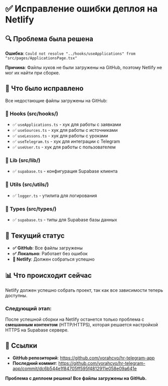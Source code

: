 # ✅ Исправление ошибки деплоя на Netlify

## 🔍 Проблема была решена

**Ошибка**: `Could not resolve "../hooks/useApplications" from "src/pages/ApplicationsPage.tsx"`

**Причина**: Файлы хуков не были загружены на GitHub, поэтому Netlify не мог их найти при сборке.

## 🚀 Что было исправлено

Все недостающие файлы загружены на GitHub:

### 📁 Hooks (src/hooks/)
- ✅ `useApplications.ts` - хук для работы с заявками
- ✅ `useSources.ts` - хук для работы с источниками  
- ✅ `useLessons.ts` - хук для работы с уроками
- ✅ `useTelegram.ts` - хук для интеграции с Telegram
- ✅ `useUser.ts` - хук для работы с пользователем

### 📁 Lib (src/lib/)
- ✅ `supabase.ts` - конфигурация Supabase клиента

### 📁 Utils (src/utils/)
- ✅ `logger.ts` - утилита для логирования

### 📁 Types (src/types/)
- ✅ `supabase.ts` - типы для Supabase базы данных

## 🎯 Текущий статус

- **✅ GitHub**: Все файлы загружены
- **✅ Локально**: Работает без ошибок
- **🔄 Netlify**: Должен собраться успешно

## 📊 Что происходит сейчас

Netlify должен успешно собрать проект, так как все зависимости теперь доступны.

### Следующий этап:
После успешной сборки на Netlify останется только проблема с **смешанным контентом** (HTTP/HTTPS), которая решается настройкой HTTPS на Supabase сервере.

## 🔗 Ссылки

- **GitHub репозиторий**: https://github.com/vorahcvo/hr-telegram-app
- **Последний коммит**: https://github.com/vorahcvo/hr-telegram-app/commit/dc6b544e1f84705ff595f4812911e058e09a641e

**Проблема с деплоем решена! Все файлы загружены на GitHub.**